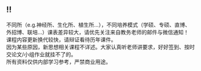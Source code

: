 ## ‼️
不同所（e.g.神经所、生化所、植生所…），不同培养模式（学硕、专硕、直博、外招博、联培…）课表差异较大，请优先关注来自教务老师的邮件与微信通知！   
课程内容更新换代较快，请辩证看待历年课件。  
因为某些原因，新思想相关课程不详述。大家认真听老师讲要求，好好签到、按时交论文/小组作业就挂不了的。  
所有资料仅供内部学习参考，严禁商业用途。  
